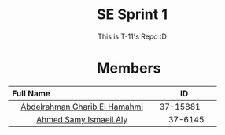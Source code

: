 <h1 align="center">SE Sprint 1</h1>
<p align="center">This is T-11's Repo :D</p>


<h1 align="center">  Members  </h1>

Full Name                                                  |  ID					   
:---------------------------------------------------------:|:---------------:
[Abdelrahman Gharib El Hamahmi](https://github.com/Hamahmi)|  37-15881       
[Ahmed Samy Ismaeil Aly](https://github.com/Ahmedsamy1)    |37-6145
